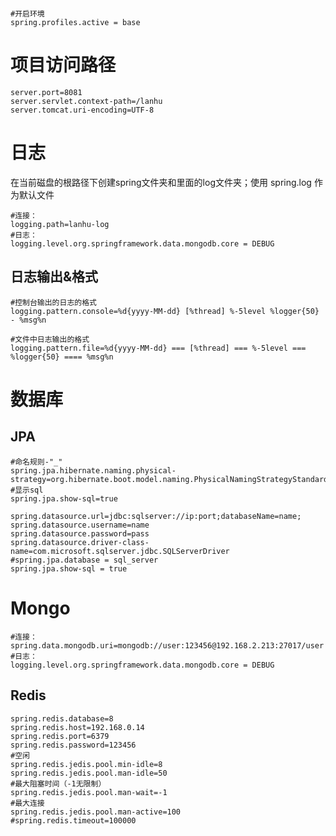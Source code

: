 # 
```properties
#开启环境
spring.profiles.active = base
```

# 项目访问路径
```properties
server.port=8081
server.servlet.context-path=/lanhu
server.tomcat.uri-encoding=UTF-8
```



# 日志

在当前磁盘的根路径下创建spring文件夹和里面的log文件夹；使用 spring.log 作为默认文件

```properties
#连接：
logging.path=lanhu-log
#日志：
logging.level.org.springframework.data.mongodb.core = DEBUG

```



## 日志输出&格式

```properties
#控制台输出的日志的格式
logging.pattern.console=%d{yyyy-MM-dd} [%thread] %-5level %logger{50} - %msg%n

#文件中日志输出的格式
logging.pattern.file=%d{yyyy-MM-dd} === [%thread] === %-5level === %logger{50} ==== %msg%n

```







# 数据库

## JPA

```properties
#命名规则-"_"
spring.jpa.hibernate.naming.physical-strategy=org.hibernate.boot.model.naming.PhysicalNamingStrategyStandardImpl
#显示sql
spring.jpa.show-sql=true
```
```properties
spring.datasource.url=jdbc:sqlserver://ip:port;databaseName=name;
spring.datasource.username=name
spring.datasource.password=pass
spring.datasource.driver-class-name=com.microsoft.sqlserver.jdbc.SQLServerDriver
#spring.jpa.database = sql_server
spring.jpa.show-sql = true
```

# Mongo



```properties
#连接：
spring.data.mongodb.uri=mongodb://user:123456@192.168.2.213:27017/user
#日志：
logging.level.org.springframework.data.mongodb.core = DEBUG

```



## Redis

```properties
spring.redis.database=8
spring.redis.host=192.168.0.14
spring.redis.port=6379
spring.redis.password=123456
#空闲
spring.redis.jedis.pool.min-idle=8
spring.redis.jedis.pool.man-idle=50
#最大阻塞时间（-1无限制）
spring.redis.jedis.pool.man-wait=-1
#最大连接
spring.redis.jedis.pool.man-active=100
#spring.redis.timeout=100000
```

